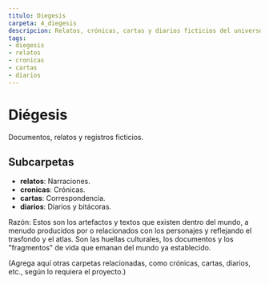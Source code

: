 ```yaml
---
titulo: Diegesis
carpeta: 4_diegesis
descripcion: Relatos, crónicas, cartas y diarios ficticios del universo SyV.
tags:
- diegesis
- relatos
- cronicas
- cartas
- diarios
---
```


# Diégesis

Documentos, relatos y registros ficticios.

## Subcarpetas
- **relatos**: Narraciones.
- **cronicas**: Crónicas.
- **cartas**: Correspondencia.
- **diarios**: Diarios y bitácoras.

Razón: Estos son los artefactos y textos que existen dentro del mundo, a menudo producidos por o relacionados con los personajes y reflejando el trasfondo y el atlas. Son las huellas culturales, los documentos y los "fragmentos" de vida que emanan del mundo ya establecido.

(Agrega aquí otras carpetas relacionadas, como crónicas, cartas, diarios, etc., según lo requiera el proyecto.) 